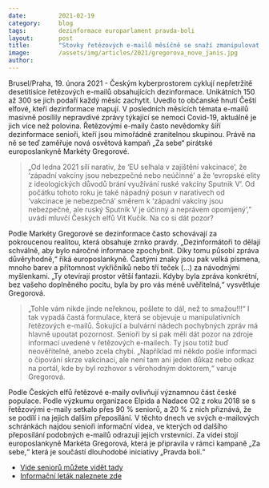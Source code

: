 ```yaml
---
date:         2021-02-19
category:     blog
tags:         dezinformace europarlament pravda-boli
layout:       post
title:        "Stovky řetězových e-mailů měsíčně se snaží zmanipulovat seniory. Pomoci má kampaň"
image:        /assets/img/articles/2021/gregorova_nove_janis.jpg
author:       
---
```


Brusel/Praha, 19. února 2021 - Českým kyberprostorem cyklují nepřetržitě desetitisíce řetězových e-mailů obsahujících dezinformace. Unikátních 150 až 300 se jich podaří každý měsíc zachytit. Uvedlo to občanské hnutí Čeští elfové, kteří dezinformace mapují. V posledních měsících témata e-mailů masivně posílily nepravdivé zprávy týkající se nemoci Covid-19, aktuálně je jich více než polovina. Řetězovými e-maily často nevědomky šíří dezinformace senioři, kteří jsou mimořádně zranitelnou skupinou. Právě na ně se teď zaměřuje nová osvětová kampaň „Za sebe“ pirátské europoslankyně Markéty Gregorové.

> „Od ledna 2021 sílí narativ, že ‘EU selhala v zajištění vakcinace’, že ‘západní vakcíny jsou nebezpečné nebo neúčinné’ a že ‘evropské elity z ideologických důvodů brání využívání ruské vakcíny Sputnik V’. Od počátku tohoto roku je také nápadný posun v narativech od ‘vakcinace je nebezpečná’ směrem k ‘západní vakcíny jsou nebezpečné, ale ruský Sputnik V je účinný a neprávem opomíjený’,” uvádí mluvčí Českých elfů Vít Kučík.
Na co si dát pozor?

Podle Markéty Gregorové se dezinformace často schovávají za pokroucenou realitou, která obsahuje zrnko pravdy. „Dezinformátoři to dělají schválně, aby bylo náročné informace zpochybnit. Díky tomu působí zpráva důvěryhodně,“ říká europoslankyně. Častými znaky jsou pak velká písmena, mnoho barev a přítomnost vykřičníků nebo tří teček (…) za návodnými myšlenkami. „Ty otevírají prostor větší fantazii. Kdyby byla zpráva konkrétní, bez vašeho doplněného pocitu, byla by pro vás méně uvěřitelná,“ vysvětluje Gregorová.

> „Tohle vám nikde jinde neřeknou, pošlete to dál, než to smažou!!!“ I tak vypadá častá formulace, která se objevuje u manipulativních řetězových e-mailů. Šokující a bulvární nádech pochybných zpráv má hlavně upoutat pozornost. Senioři by si pak měli dát pozor na zdroje informací uvedené v řetězových e-mailech. Ty jsou totiž buď neověřitelné, anebo zcela chybí. „Například mi někdo pošle informaci o čipování skrze vakcinaci, ale není tam ani jeden důkaz nebo odkaz na portál, kde by byl rozhovor s věrohodným doktorem,“ varuje Gregorová.

Podle Českých elfů řetězové e-maily ovlivňují významnou část české populace. Podle výzkumu organizace Elpida a Nadace O2 z roku 2018 se s řetězovými e-maily setkalo přes 90 % seniorů, a 20 % z nich přiznává, že se podílí i na jejich dalším přeposílání. V těchto dnech ve svých e-mailových schránkách najdou senioři informační videa, ve kterých od dalšího přeposílání podobných e-mailů odrazují jejich vrstevníci. Za videi stojí europoslankyně Markéta Gregorová, která je připravila v rámci kampaně „Za sebe,“ která je součástí dlouhodobé iniciativy „Pravda bolí.“

* [Vide seniorů můžete vidět tady](https://pravdaboli.eu/zasebe/)
* [Informační leták naleznete zde](https://www.pirati.cz/assets/pdf/Alternativni_pravda.pdf)
